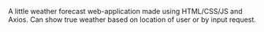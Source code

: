 A little weather forecast web-application made using HTML/CSS/JS and Axios.
Can show true weather based on location of user or by input request.
